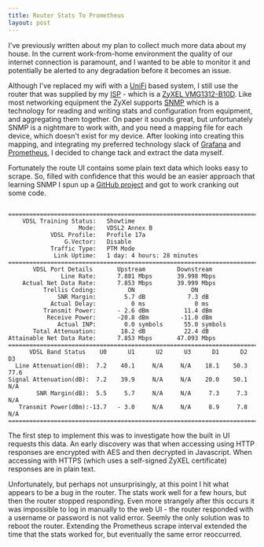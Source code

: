 ```yaml
---
title: Router Stats To Prometheus
layout: post
---
```

I've previously written about my plan to collect much more data about my house. In the current work-from-home
environment the quality of our internet connection is paramount, and I wanted to be able to monitor it and
potentially be alerted to any degradation before it becomes an issue.

Although I've replaced my wifi with a [UniFi](https://unifi-network.ui.com/) based system, I still use the router
that was supplied by my [ISP](https://www.zen.co.uk/broadband) - which is a [ZyXEL VMG1312-B10D](
https://www.zyxel.com/uk/en/products_services/Wireless-N-VDSL2-4-port-Gateway-with-USB-VMG1312-B10D/). Like most
networking equipment the ZyXel supports [SNMP](https://en.wikipedia.org/wiki/Simple_Network_Management_Protocol)
which is a technology for reading and writing stats and configuration from equipment, and aggregating them together.
On paper it sounds great, but unfortunately SNMP is a nightmare to work with, and you need a mapping file for each
device, which doesn't exist for my device. After looking into creating this mapping, and integrating my preferred
technology slack of [Grafana](https://grafana.com/) and [Prometheus](http://prometheus.io/), I decided to change tack
and extract the data myself.

Fortunately the route UI contains some plain text data which looks easy to scrape. So, filled with confidence that
this would be an easier approach that learning SNMP I spun up a [GitHub project](
https://github.com/andrewjw/zyxelprometheus) and got to work cranking out some code.

```plain

============================================================================
    VDSL Training Status:   Showtime
                    Mode:   VDSL2 Annex B
            VDSL Profile:   Profile 17a
                G.Vector:   Disable
            Traffic Type:   PTM Mode
             Link Uptime:   1 day: 4 hours: 28 minutes
============================================================================
       VDSL Port Details       Upstream         Downstream
               Line Rate:      7.881 Mbps       39.998 Mbps
    Actual Net Data Rate:      7.853 Mbps       39.999 Mbps
          Trellis Coding:         ON                ON
              SNR Margin:        5.7 dB            7.3 dB
            Actual Delay:          0 ms              0 ms
          Transmit Power:      - 2.6 dBm          11.4 dBm
           Receive Power:      -20.8 dBm         -11.0 dBm
              Actual INP:        0.0 symbols      55.0 symbols
       Total Attenuation:       18.2 dB           22.4 dB
Attainable Net Data Rate:      7.853 Mbps       47.093 Mbps
============================================================================
      VDSL Band Status    U0      U1      U2      U3      D1      D2      D3
  Line Attenuation(dB):  7.2    40.1     N/A     N/A    18.1    50.3    77.6
Signal Attenuation(dB):  7.2    39.9     N/A     N/A    20.0    50.1     N/A
        SNR Margin(dB):  5.5     5.7     N/A     N/A     7.3     7.3     N/A
   Transmit Power(dBm):-13.7   - 3.0     N/A     N/A     8.9     7.8     N/A
============================================================================
```

The first step to implement this was to investigate how the built in UI requests this data. An early discovery
was that when accessing using HTTP responses are encrypted with AES and then decrypted in Javascript. When
accessing with HTTPS (which uses a self-signed ZyXEL certificate) responses are in plain text.

Unfortunately, but perhaps not unsurprisingly, at this point I hit what appears to be a bug in the router.
The stats work well for a few hours, but then the router stopped responding. Even more strangely after this
occurs it was impossible to log in manually to the web UI - the router responded with a username or password
is not valid error. Seemly the only solution was to reboot the router. Extending the Prometheus scrape interval
extended the time that the stats worked for, but eventually the same error reoccurred.